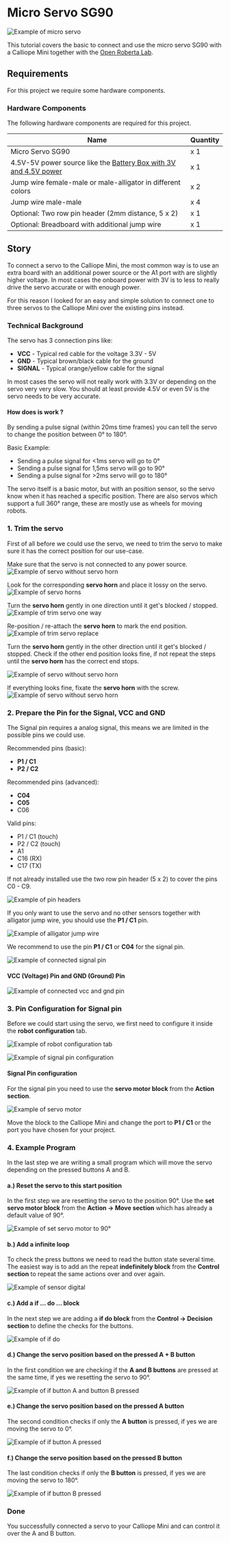 # Micro Servo SG90

![Example of micro servo](images/micro_servo.png)

This tutorial covers the basic to connect and use the micro servo SG90 with a Calliope Mini together with the [Open Roberta Lab][open_roberta_lab].

## Requirements

For this project we require some hardware components.

### Hardware Components

The following hardware components are required for this project.

| Name                                                                                         | Quantity |
| -------------------------------------------------------------------------------------------- | -------- |
| Micro Servo SG90                                                                             | x 1      |
| 4.5V-5V power source like the [Battery Box with 3V and 4.5V power](../battery_box/README.md) | x 1      |
| Jump wire female-male or male-alligator in different colors                                  | x 2      |
| Jump wire male-male                                                                          | x 4      |
| Optional: Two row pin header (2mm distance, 5 x 2)                                           | x 1      |
| Optional: Breadboard with additional jump wire                                               | x 1      |

## Story

To connect a servo to the Calliope Mini, the most common way is to use an extra board with an additional power source or the A1 port with are slightly higher voltage.
In most cases the onboard power with 3V is to less to really drive the servo accurate or with enough power.

For this reason I looked for an easy and simple solution to connect one to three servos to the Calliope Mini over the existing pins instead.

### Technical Background

The servo has 3 connection pins like:

- **VCC** - Typical red cable for the voltage 3.3V - 5V
- **GND** - Typical brown/black cable for the ground
- **SIGNAL** - Typical orange/yellow cable for the signal

In most cases the servo will not really work with 3.3V or depending on the servo very very slow.
You should at least provide 4.5V or even 5V is the servo needs to be very accurate.

#### How does is work ?

By sending a pulse signal (within 20ms time frames) you can tell the servo to change the position between 0° to 180°.

Basic Example:

- Sending a pulse signal for <1ms servo will go to 0°
- Sending a pulse signal for 1,5ms servo will go to 90°
- Sending a pulse signal for >2ms servo will go to 180°

The servo itself is a basic motor, but with an position sensor, so the servo know when it has reached a specific position.
There are also servos which support a full 360° range, these are mostly use as wheels for moving robots.

### 1. Trim the servo

First of all before we could use the servo, we need to trim the servo to make sure it has the correct position for our use-case.

Make sure that the servo is not connected to any power source.
![Example of servo without servo horn](images/servo_without_servo_horn.png)

Look for the corresponding **servo horn** and place it lossy on the servo.
![Example of servo horns](images/servo_horns.png)

Turn the **servo horn** gently in one direction until it get's blocked / stopped.
![Example of trim servo one way](images/trim_servo_one_way.png)

Re-position / re-attach the **servo horn** to mark the end position.
![Example of trim servo replace](images/trim_servo_reposition.png)

Turn the **servo horn** gently in the other direction until it get's blocked / stopped.
Check if the other end position looks fine, if not repeat the steps until the **servo horn** has the correct end stops.

![Example of servo without servo horn](images/trim_servo_other_way.png)

If everything looks fine, fixate the **servo horn** with the screw.
![Example of servo without servo horn](images/screw_servo_horn.png)

### 2. Prepare the Pin for the Signal, VCC and GND

The Signal pin requires a analog signal, this means we are limited in the possible pins we could use.

Recommended pins (basic):

- **P1 / C1**
- **P2 / C2**

Recommended pins (advanced):

- **C04**
- **C05**
- C06

Valid pins:

- P1 / C1 (touch)
- P2 / C2 (touch)
- A1
- C16 (RX)
- C17 (TX)

If not already installed use the two row pin header (5 x 2) to cover the pins C0 - C9.

![Example of pin headers](images/pin_headers.png)

If you only want to use the servo and no other sensors together with alligator jump wire, you should use the **P1 / C1** pin.

![Example of alligator jump wire](images/alligator_jump_wire.png)

We recommend to use the pin **P1 / C1** or **C04** for the signal pin.

![Example of connected signal pin](images/connected_signal_pin.png)

#### VCC (Voltage) Pin and GND (Ground) Pin

![Example of connected vcc and gnd pin](images/connected_vcc_gnd_pin.png)

### 3. Pin Configuration for Signal pin

Before we could start using the servo, we first need to configure it inside the **robot configuration** tab.

![Example of robot configuration tab](images/robot_configuration_tab.png)

![Example of signal pin configuration](images/signal_pin_configuration.png)

#### Signal Pin configuration

For the signal pin you need to use the **servo motor block** from the **Action section**.

![Example of servo motor](images/action_servo_motor.png)

Move the block to the Calliope Mini and change the port to **P1 / C1** or the port you have chosen for your project.

### 4. Example Program

In the last step we are writing a small program which will move the servo depending on the pressed buttons A and B.

#### a.) Reset the servo to this start position

In the first step we are resetting the servo to the position 90°.
Use the **set servo motor block** from the **Action -> Move section** which has already a default value of 90°.

![Example of set servo motor to 90°](images/set_servo_motor_90degree.png)

#### b.) Add a infinite loop

To check the press buttons we need to read the button state several time. The easiest way is to add an the repeat **indefinitely block** from the **Control section** to repeat the same actions over and over again.

![Example of sensor digital](images/repeat_indefinitely.png)

#### c.) Add a if ... do ... block

In the next step we are adding a **if do block** from the **Control -> Decision section** to define the checks for the buttons.

![Example of if do](images/if_do.png)

#### d.) Change the servo position based on the pressed A + B button

In the first condition we are checking if the **A and B buttons** are pressed at the same time, if yes we resetting the servo to 90°.

![Example of if button A and button B pressed](images/if_button_a_and_button_b_pressed.png)

#### e.) Change the servo position based on the pressed A button

The second condition checks if only the **A button** is pressed, if yes we are moving the servo to 0°.

![Example of if button A pressed](images/if_button_a_pressed.png)

#### f.) Change the servo position based on the pressed B button

The last condition checks if only the **B button** is pressed, if yes we are moving the servo to 180°.

![Example of if button B pressed](images/if_button_b_pressed.png)

### Done

You successfully connected a servo to your Calliope Mini and can control it over the A and B button.

[open_roberta_lab]: https://lab.open-roberta.org/
